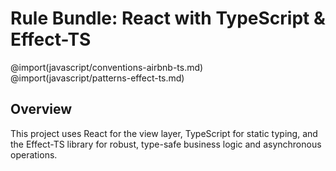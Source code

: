 # Rule Bundle: React with TypeScript & Effect-TS

@import(javascript/conventions-airbnb-ts.md)
@import(javascript/patterns-effect-ts.md)

## Overview

This project uses React for the view layer, TypeScript for static typing, and the Effect-TS library for robust, type-safe business logic and asynchronous operations.
